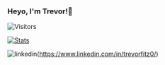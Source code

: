 ### Heyo, I'm Trevor!👋

![Visitors](https://api.visitorbadge.io/api/visitors?path=trevorfitz0&label=Visitors&countColor=%23263759)
   
[![Stats](https://github-stats-alpha.vercel.app/api?username=trevorfitz0 "Example")](https://github-stats-alpha.vercel.app/api?username=trevorfitz0 "Example")

![linkedin](https://img.shields.io/badge/LinkedIn-0077B5?style=for-the-badge&logo=linkedin&logoColor=white)(https://www.linkedin.com/in/trevorfitz0/)
